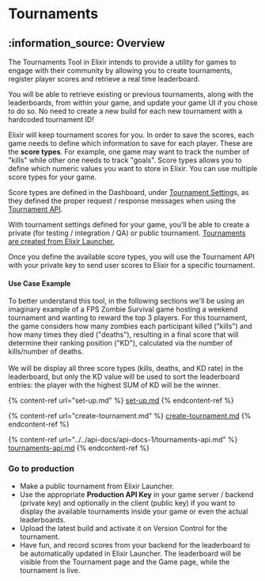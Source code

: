 # Tournaments

## :information\_source: Overview

The Tournaments Tool in Elixir intends to provide a utility for games to engage with their community by allowing you to create tournaments, register player scores and retrieve a real time leaderboard.&#x20;

You will be able to retrieve existing or previous tournaments, along with the leaderboards, from within your game, and update your game UI if you chose to do so. No need to create a new build for each new tournament with a hardcoded tournament ID!

Elixir will keep tournament scores for you. In order to save the scores, each game needs to define which information to save for each player. These are the **score types**. For example, one game may want to track the number of "kills" while other one needs to track "goals". Score types allows you to define which numeric values you want to store in Elixir. You can use multiple score types for your game.&#x20;

Score types are defined in the Dashboard, under [Tournament Setting](set-up.md)s, as they defined the proper request / response messages when using the [Tournament API](../../api-docs/api-docs-1/tournaments-api.md).

With tournament settings defined for your game, you'll be able to create a private (for testing / integration / QA) or public tournament. [Tournaments are created from Elixir Launcher.](create-tournament.md)

Once you define the available score types, you will use the Tournament API with your private key to send user scores to Elixir for a specific tournament.&#x20;



#### Use Case Example

To better understand this tool, in the following sections we'll be using an imaginary example of a FPS Zombie Survival game hosting a weekend tournament and wanting to reward the top 3 players. For this tournament, the game considers how many zombies each participant killed ("kills") and how many times they died ("deaths"), resulting in a final score that will determine their ranking position ("KD"), calculated via the number of kills/number of deaths.\
\
We will be display all three score types (kills, deaths, and KD rate) in the leaderboard, but only the KD value will be used to sort the leaderboard entries: the player with the highest SUM of KD will be the winner.



{% content-ref url="set-up.md" %}
[set-up.md](set-up.md)
{% endcontent-ref %}

{% content-ref url="create-tournament.md" %}
[create-tournament.md](create-tournament.md)
{% endcontent-ref %}

{% content-ref url="../../api-docs/api-docs-1/tournaments-api.md" %}
[tournaments-api.md](../../api-docs/api-docs-1/tournaments-api.md)
{% endcontent-ref %}

### Go to production

* Make a public tournament from Elixir Launcher.
* Use the appropriate **Production API Key** in your game server / backend (private key) and optionally in the client (public key) if you want to display the available tournaments inside your game or even the actual leaderboards.
* Upload the latest build and activate it on Version Control for the tournament.
* Have fun, and record scores from your backend for the leaderboard to be automatically updated in Elixir Launcher. The leaderboard will be visible from the Tournament page and the Game page, while the tournament is live.
